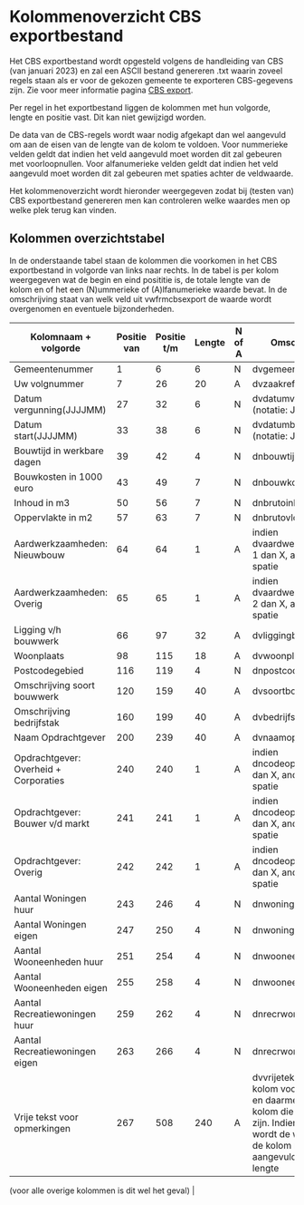 # Kolommenoverzicht CBS exportbestand

Het CBS exportbestand wordt opgesteld volgens de handleiding van CBS (van januari 2023) en zal een ASCII bestand genereren .txt waarin zoveel regels staan als er voor de gekozen gemeente te exporteren CBS-gegevens zijn. Zie voor meer informatie pagina [CBS export](/docs/probleemoplossing/programmablokken/cbs_export/README.md).

Per regel in het exportbestand liggen de kolommen met hun volgorde, lengte en positie vast. Dit kan niet gewijzigd worden.

De data van de CBS-regels wordt waar nodig afgekapt dan wel aangevuld om aan de eisen van de lengte van de kolom te voldoen. Voor nummerieke velden geldt dat indien het veld aangevuld moet worden dit zal gebeuren met voorloopnullen. Voor alfanumerieke velden geldt dat indien het veld aangevuld moet worden dit zal gebeuren met spaties achter de veldwaarde.

Het kolommenoverzicht wordt hieronder weergegeven zodat bij (testen van) CBS exportbestand genereren men kan controleren welke waardes men op welke plek terug kan vinden.

## Kolommen overzichtstabel

In de onderstaande tabel staan de kolommen die voorkomen in het CBS exportbestand in volgorde van links naar rechts. In de tabel is per kolom weergegeven wat de begin en eind posititie is, de totale lengte van de kolom en of het een (N)ummerieke of (A)lfanumerieke waarde bevat. In de omschrijving staat van welk veld uit vwfrmcbsexport de waarde wordt overgenomen en eventuele bijzonderheden.

| Kolomnaam + volgorde                  | Positie van | Positie t/m | Lengte | N of A | Omschrijving                                                                                                                                                         |
| ------------------------------------- | ----------- | ----------- | ------ | ------ | -------------------------------------------------------------------------------------------------------------------------------------------------------------------- |
| Gemeentenummer                        | 1           | 6           | 6      | N      | dvgemeentevolgnr                                                                                                                                                     |
| Uw volgnummer                         | 7           | 26          | 20     | A      | dvzaakreferentiecode                                                                                                                                                 |
| Datum vergunning(JJJJMM)              | 27          | 32          | 6      | N      | dvdatumvergunning (notatie: JJJJMM)                                                                                                                                  |
| Datum start(JJJJMM)                   | 33          | 38          | 6      | N      | dvdatumbegin (notatie: JJJJMM)                                                                                                                                       |
| Bouwtijd in werkbare dagen            | 39          | 42          | 4      | N      | dnbouwtijd                                                                                                                                                           |
| Bouwkosten in 1000 euro               | 43          | 49          | 7      | N      | dnbouwkosten                                                                                                                                                         |
| Inhoud in m3                          | 50          | 56          | 7      | N      | dnbrutoinhoud                                                                                                                                                        |
| Oppervlakte in m2                     | 57          | 63          | 7      | N      | dnbrutovloeropp                                                                                                                                                      |
| Aardwerkzaamheden: Nieuwbouw          | 64          | 64          | 1      | A      | indien dvaardwerkzaamh is 1 dan X, anders een spatie                                                                                                                 |
| Aardwerkzaamheden: Overig             | 65          | 65          | 1      | A      | indien dvaardwerkzaamh is 2 dan X, anders een spatie                                                                                                                 |
| Ligging v/h bouwwerk                  | 66          | 97          | 32     | A      | dvliggingbouwwerk                                                                                                                                                    |
| Woonplaats                            | 98          | 115         | 18     | A      | dvwoonplaats                                                                                                                                                         |
| Postcodegebied                        | 116         | 119         | 4      | N      | dnpostcodegebied                                                                                                                                                     |
| Omschrijving soort bouwwerk           | 120         | 159         | 40     | A      | dvsoortbouwwerkoms                                                                                                                                                   |
| Omschrijving bedrijfstak              | 160         | 199         | 40     | A      | dvbedrijfstakoms                                                                                                                                                     |
| Naam Opdrachtgever                    | 200         | 239         | 40     | A      | dvnaamopdrgever                                                                                                                                                      |
| Opdrachtgever: Overheid + Corporaties | 240         | 240         | 1      | A      | indien dncodeopdrgever is 1 dan X, anders een spatie                                                                                                                 |
| Opdrachtgever: Bouwer v/d markt       | 241         | 241         | 1      | A      | indien dncodeopdrgever is 2 dan X, anders een spatie                                                                                                                 |
| Opdrachtgever: Overig                 | 242         | 242         | 1      | A      | indien dncodeopdrgever is 3 dan X, anders een spatie                                                                                                                 |
| Aantal Woningen huur                  | 243         | 246         | 4      | N      | dnwoningenhuur                                                                                                                                                       |
| Aantal Woningen eigen                 | 247         | 250         | 4      | N      | dnwoningeneigen                                                                                                                                                      |
| Aantal Wooneenheden huur              | 251         | 254         | 4      | N      | dnwooneenhhuur                                                                                                                                                       |
| Aantal Wooneenheden eigen             | 255         | 258         | 4      | N      | dnwooneenheigen                                                                                                                                                      |
| Aantal Recreatiewoningen huur         | 259         | 262         | 4      | N      | dnrecrwoningenhuur                                                                                                                                                   |
| Aantal Recreatiewoningen eigen        | 263         | 266         | 4      | N      | dnrecrwoningeneigen                                                                                                                                                  |
| Vrije tekst voor opmerkingen          | 267         | 508         | 240    | A      | dvvrijetekst: optionele kolom voor het CBS en daarmee de enige kolom die leeg mag zijn. Indien gevuld dan wordt de waarde van de kolom niet aangevuld tot max lengte |

(voor alle overige kolommen is dit wel het geval) |
